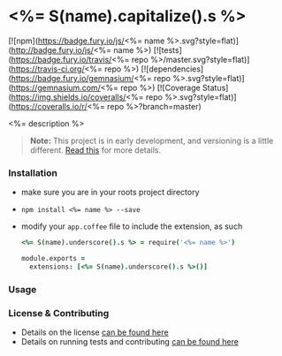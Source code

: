 <%= S(name).capitalize().s %>
=============================

[![npm](https://badge.fury.io/js/<%= name %>.svg?style=flat)](http://badge.fury.io/js/<%= name %>) [![tests](https://badge.fury.io/travis/<%= repo %>/master.svg?style=flat)](https://travis-ci.org/<%= repo %>) [![dependencies](https://badge.fury.io/gemnasium/<%= repo %>.svg?style=flat)](https://gemnasium.com/<%= repo %>) [![Coverage Status](https://img.shields.io/coveralls/<%= repo %>.svg?style=flat)](https://coveralls.io/r/<%= repo %>?branch=master)

<%= description %>

> **Note:** This project is in early development, and versioning is a little different. [Read this](http://markup.im/#q4_cRZ1Q) for more details.

### Installation

- make sure you are in your roots project directory
- `npm install <%= name %> --save`
- modify your `app.coffee` file to include the extension, as such

  ```coffee
  <%= S(name).underscore().s %> = require('<%= name %>')

  module.exports =
    extensions: [<%= S(name).underscore().s %>()]
  ```

### Usage


### License & Contributing

- Details on the license [can be found here](LICENSE.md)
- Details on running tests and contributing [can be found here](contributing.md)

